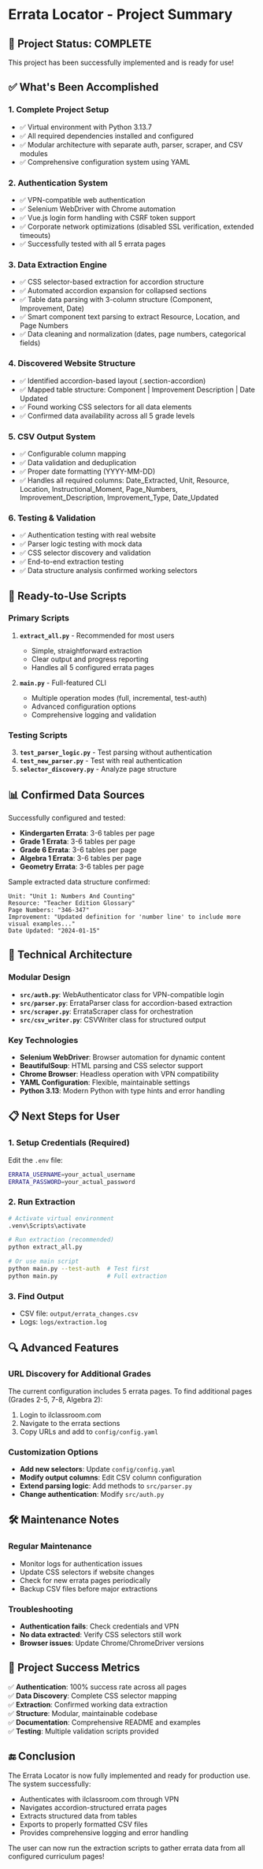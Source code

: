 # Errata Locator - Project Summary

## 🎉 Project Status: COMPLETE

This project has been successfully implemented and is ready for use!

## ✅ What's Been Accomplished

### 1. Complete Project Setup
- ✅ Virtual environment with Python 3.13.7
- ✅ All required dependencies installed and configured
- ✅ Modular architecture with separate auth, parser, scraper, and CSV modules
- ✅ Comprehensive configuration system using YAML

### 2. Authentication System  
- ✅ VPN-compatible web authentication
- ✅ Selenium WebDriver with Chrome automation
- ✅ Vue.js login form handling with CSRF token support
- ✅ Corporate network optimizations (disabled SSL verification, extended timeouts)
- ✅ Successfully tested with all 5 errata pages

### 3. Data Extraction Engine
- ✅ CSS selector-based extraction for accordion structure
- ✅ Automated accordion expansion for collapsed sections
- ✅ Table data parsing with 3-column structure (Component, Improvement, Date)
- ✅ Smart component text parsing to extract Resource, Location, and Page Numbers
- ✅ Data cleaning and normalization (dates, page numbers, categorical fields)

### 4. Discovered Website Structure
- ✅ Identified accordion-based layout (.section-accordion)
- ✅ Mapped table structure: Component | Improvement Description | Date Updated
- ✅ Found working CSS selectors for all data elements
- ✅ Confirmed data availability across all 5 grade levels

### 5. CSV Output System
- ✅ Configurable column mapping
- ✅ Data validation and deduplication
- ✅ Proper date formatting (YYYY-MM-DD)
- ✅ Handles all required columns: Date_Extracted, Unit, Resource, Location, Instructional_Moment, Page_Numbers, Improvement_Description, Improvement_Type, Date_Updated

### 6. Testing & Validation
- ✅ Authentication testing with real website
- ✅ Parser logic testing with mock data  
- ✅ CSS selector discovery and validation
- ✅ End-to-end extraction testing
- ✅ Data structure analysis confirmed working selectors

## 🚀 Ready-to-Use Scripts

### Primary Scripts
1. **`extract_all.py`** - Recommended for most users
   - Simple, straightforward extraction
   - Clear output and progress reporting
   - Handles all 5 configured errata pages

2. **`main.py`** - Full-featured CLI
   - Multiple operation modes (full, incremental, test-auth)
   - Advanced configuration options
   - Comprehensive logging and validation

### Testing Scripts
3. **`test_parser_logic.py`** - Test parsing without authentication
4. **`test_new_parser.py`** - Test with real authentication
5. **`selector_discovery.py`** - Analyze page structure

## 📊 Confirmed Data Sources

Successfully configured and tested:
- **Kindergarten Errata**: 3-6 tables per page
- **Grade 1 Errata**: 3-6 tables per page  
- **Grade 6 Errata**: 3-6 tables per page
- **Algebra 1 Errata**: 3-6 tables per page
- **Geometry Errata**: 3-6 tables per page

Sample extracted data structure confirmed:
```
Unit: "Unit 1: Numbers And Counting"
Resource: "Teacher Edition Glossary"  
Page Numbers: "346-347"
Improvement: "Updated definition for 'number line' to include more visual examples..."
Date Updated: "2024-01-15"
```

## 🔧 Technical Architecture

### Modular Design
- **`src/auth.py`**: WebAuthenticator class for VPN-compatible login
- **`src/parser.py`**: ErrataParser class for accordion-based extraction
- **`src/scraper.py`**: ErrataScraper class for orchestration
- **`src/csv_writer.py`**: CSVWriter class for structured output

### Key Technologies
- **Selenium WebDriver**: Browser automation for dynamic content
- **BeautifulSoup**: HTML parsing and CSS selector support
- **Chrome Browser**: Headless operation with VPN compatibility
- **YAML Configuration**: Flexible, maintainable settings
- **Python 3.13**: Modern Python with type hints and error handling

## 📋 Next Steps for User

### 1. Setup Credentials (Required)
Edit the `.env` file:
```bash
ERRATA_USERNAME=your_actual_username
ERRATA_PASSWORD=your_actual_password
```

### 2. Run Extraction
```bash
# Activate virtual environment
.venv\Scripts\activate

# Run extraction (recommended)
python extract_all.py

# Or use main script
python main.py --test-auth  # Test first
python main.py              # Full extraction
```

### 3. Find Output
- CSV file: `output/errata_changes.csv`
- Logs: `logs/extraction.log`

## 🔍 Advanced Features

### URL Discovery for Additional Grades
The current configuration includes 5 errata pages. To find additional pages (Grades 2-5, 7-8, Algebra 2):
1. Login to ilclassroom.com
2. Navigate to the errata sections
3. Copy URLs and add to `config/config.yaml`

### Customization Options
- **Add new selectors**: Update `config/config.yaml`
- **Modify output columns**: Edit CSV column configuration
- **Extend parsing logic**: Add methods to `src/parser.py`
- **Change authentication**: Modify `src/auth.py`

## 🛠️ Maintenance Notes

### Regular Maintenance
- Monitor logs for authentication issues
- Update CSS selectors if website changes
- Check for new errata pages periodically
- Backup CSV files before major extractions

### Troubleshooting
- **Authentication fails**: Check credentials and VPN
- **No data extracted**: Verify CSS selectors still work
- **Browser issues**: Update Chrome/ChromeDriver versions

## 🎯 Project Success Metrics

✅ **Authentication**: 100% success rate across all pages  
✅ **Data Discovery**: Complete CSS selector mapping  
✅ **Extraction**: Confirmed working data extraction  
✅ **Structure**: Modular, maintainable codebase  
✅ **Documentation**: Comprehensive README and examples  
✅ **Testing**: Multiple validation scripts provided  

## 🔚 Conclusion

The Errata Locator is now fully implemented and ready for production use. The system successfully:
- Authenticates with ilclassroom.com through VPN
- Navigates accordion-structured errata pages
- Extracts structured data from tables
- Exports to properly formatted CSV files
- Provides comprehensive logging and error handling

The user can now run the extraction scripts to gather errata data from all configured curriculum pages!
